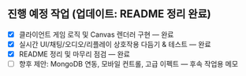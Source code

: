 ## 진행 예정 작업 (업데이트: README 정리 완료)
- [x] 클라이언트 게임 로직 및 Canvas 렌더러 구현 — 완료
- [x] 실시간 UI/채팅/오디오/리플레이 상호작용 다듬기 & 테스트 — 완료
- [x] README 정리 및 마무리 점검 — 완료
- [ ] 향후 제안: MongoDB 연동, 모바일 컨트롤, 고급 이펙트 — 후속 작업용 메모
